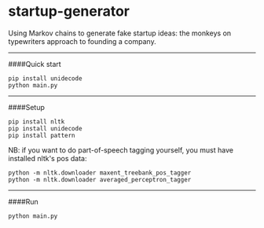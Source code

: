 # startup-generator
Using Markov chains to generate fake startup ideas: the monkeys on typewriters approach to founding a company.

----
####Quick start
```
pip install unidecode
python main.py
```

----
####Setup
```
pip install nltk
pip install unidecode
pip install pattern
```

NB: if you want to do part-of-speech tagging yourself, you must have installed nltk's pos data:
```
python -m nltk.downloader maxent_treebank_pos_tagger
python -m nltk.downloader averaged_perceptron_tagger
```

----
####Run
```
python main.py
```
